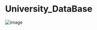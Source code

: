 # University_DataBase

![image](https://github.com/SerbulovArtem/University_DataBase/assets/90275648/b57c5af2-a743-439c-814e-816e5302076f)
